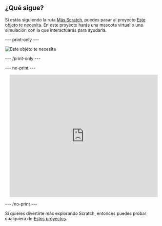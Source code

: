 ## ¿Qué sigue?

Si estás siguiendo la ruta [Más Scratch](https://projects.raspberrypi.org/en/raspberrypi/more-scratch), puedes pasar al proyecto [Este objeto te necesita](https://projects.raspberrypi.org/en/projects/this-sprite-needs-you). En este proyecto harás una mascota virtual o una simulación con la que interactuarás para ayudarla.

--- print-only ---

![Este objeto te necesita](images/this-sprite-needs-you.png)

--- /print-only ---

--- no-print ---

<div class="scratch-preview" style="margin-left: 15px;">
  <iframe allowtransparency="true" width="485" height="402" src="https://scratch.mit.edu/projects/embed/530008968/?autostart=false" frameborder="0"></iframe>
</div>

--- /no-print ---

Si quieres divertirte más explorando Scratch, entonces puedes probar cualquiera de [Estos proyectos](https://projects.raspberrypi.org/en/projects?software%5B%5D=scratch&curriculum%5B%5D=%201).
